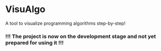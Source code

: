# VisuAlgo
A tool to visualize programming algorithms step-by-step!

### !!! The project is now on the development stage and not yet prepared for using it !!! 
